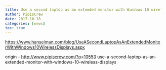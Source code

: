 ```yaml
---
title: Use a second laptop as an extended monitor with Windows 10 wireless displays
author: PipisCrew
date: 2017-10-18
categories: [news]
toc: true
---
```


https://www.hanselman.com/blog/UseASecondLaptopAsAnExtendedMonitorWithWindows10WirelessDisplays.aspx

origin - http://www.pipiscrew.com/?p=10553 use-a-second-laptop-as-an-extended-monitor-with-windows-10-wireless-displays